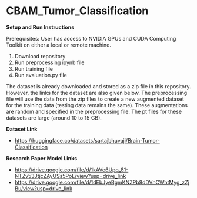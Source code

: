 # CBAM_Tumor_Classification

**Setup and Run Instructions**

Prerequisites: User has access to NVIDIA GPUs and CUDA Computing Toolkit on either a local or remote machine.

1. Download repository
2. Run preprocessing ipynb file
3. Run training file
4. Run evaluation.py file

The dataset is already downloaded and stored as a zip file in this repository. However, the links for the dataset are also given below. The preprocessing file will use the data from the zip files to create a new augmented dataset for the training data (testing data remains the same). These augmentations are random and specified in the preprocessing file. The pt files for these datasets are large (around 10 to 15 GB).

**Dataset Link**
* https://huggingface.co/datasets/sartajbhuvaji/Brain-Tumor-Classification

**Research Paper Model Links**
* https://drive.google.com/file/d/1kAVe6Upo_81-NTZv53JtjcZAyUSs5PoL/view?usp=drive_link
* https://drive.google.com/file/d/1dEbJyeBgmKNZPb8dDVnCWntMyg_zZjBu/view?usp=drive_link
